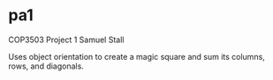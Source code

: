 # pa1
COP3503 Project 1
Samuel Stall

Uses object orientation to create a magic square and sum its columns, rows, and diagonals.